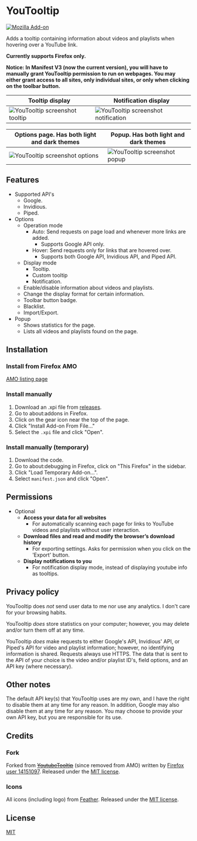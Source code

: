 # YouTooltip
[![Mozilla Add-on](https://img.shields.io/amo/v/youtooltip)](https://addons.mozilla.org/en-US/firefox/addon/youtooltip/)

Adds a tooltip containing information about videos and playlists when hovering over a YouTube link.

**Currently supports Firefox only.**

**Notice: In Manifest V3 (now the current version), you will have to manually grant YouTooltip permission to run on webpages. You may either grant access to all sites, only individual sites, or only when clicking on the toolbar button.**

| Tooltip display | Notification display |
| --- | --- |
| ![YouTooltip screenshot tooltip](https://github.com/JohnH-Github/YouTooltip/assets/34670767/0997dcb6-db35-4068-bfdc-935630024b64) | ![YouTooltip screenshot notification](https://user-images.githubusercontent.com/34670767/187048070-cab54590-d3e2-487b-b24d-9a1db1cbbb41.jpg) |

| Options page. Has both light and dark themes | Popup. Has both light and dark themes |
| --- | --- |
| ![YouTooltip screenshot options](https://user-images.githubusercontent.com/34670767/208768465-bdb375e3-e8c8-44a6-817b-46c9b2071fc5.jpg) | ![YouTooltip screenshot popup](https://user-images.githubusercontent.com/34670767/214700724-715e09d2-72fb-4711-94c1-45c0b59d4a64.png) |


## Features
- Supported API's
	- Google.
	- Invidious.
	- Piped.
- Options
	- Operation mode
		- Auto: Send requests on page load and whenever more links are added.
			- Supports Google API only.
		- Hover: Send requests only for links that are hovered over.
			- Supports both Google API, Invidious API, and Piped API.
	- Display mode
		- Tooltip.
		- Custom tooltip
		- Notification.
	- Enable/disable information about videos and playlists.
	- Change the display format for certain information.
	- Toolbar button badge.
	- Blacklist.
	- Import/Export.
- Popup
	- Shows statistics for the page.
	- Lists all videos and playlists found on the page.

## Installation
### Install from Firefox AMO
[AMO listing page](https://addons.mozilla.org/en-US/firefox/addon/youtooltip/)
### Install manually
1. Download an .xpi file from [releases](https://github.com/JohnH-Github/YouTooltip/releases).
2. Go to about:addons in Firefox.
3. Click on the gear icon near the top of the page.
4. Click "Install Add-on From File..."
5. Select the ```.xpi``` file and click "Open".
### Install manually (temporary)
1. Download the code.
2. Go to about:debugging in Firefox, click on "This Firefox" in the sidebar.
3. Click "Load Temporary Add-on...".
4. Select ```manifest.json``` and click "Open".

## Permissions
- Optional
	- **Access your data for all websites**
		- For automatically scanning each page for links to YouTube videos and playlists without user interaction.
	- **Download files and read and modify the browser’s download history**
		- For exporting settings. Asks for permission when you click on the 'Export' button.
	- **Display notifications to you**
		- For notification display mode, instead of displaying youtube info as tooltips.

## Privacy policy
YouTooltip does *not* send user data to me nor use any analytics. I don't care for your browsing habits.

YouTooltip *does* store statistics on your computer; however, you may delete and/or turn them off at any time.

YouTooltip *does* make requests to either Google's API, Invidious' API, or Piped's API for video and playlist information; however, no identifying information is shared. Requests always use HTTPS. The data that is sent to the API of your choice is the video and/or playlist ID's, field options, and an API key (where necessary).

## Other notes
The default API key(s) that YouTooltip uses are my own, and I have the right to disable them at any time for any reason. In addition, Google may also disable them at any time for any reason. You may choose to provide your own API key, but you are responsible for its use.

## Credits
### Fork
Forked from ~~[YoutubeTooltip](https://addons.mozilla.org/en-US/firefox/addon/youtube_tooltip/)~~ (since removed from AMO) written by [Firefox user 14151097](https://addons.mozilla.org/en-US/firefox/user/14151097/). Released under the [MIT license](https://opensource.org/licenses/mit-license.php).
### Icons
All icons (including logo) from [Feather](https://feathericons.com/). Released under the [MIT license](https://github.com/colebemis/feather/blob/master/LICENSE).

## License
[MIT](https://opensource.org/licenses/mit-license.php)
